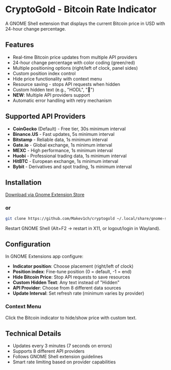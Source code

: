 # CryptoGold - Bitcoin Rate Indicator

A GNOME Shell extension that displays the current Bitcoin price in USD with 24-hour change percentage.

## Features

- Real-time Bitcoin price updates from multiple API providers
- 24-hour change percentage with color coding (green/red)
- Multiple positioning options (right/left of clock, panel sides)
- Custom position index control
- Hide price functionality with context menu
- Resource saving - stops API requests when hidden
- Custom hidden text (e.g., "HODL", "🚀")
- **NEW**: Multiple API providers support
- Automatic error handling with retry mechanism

## Supported API Providers

- **CoinGecko** (Default) - Free tier, 30s minimum interval
- **Binance.US** - Fast updates, 5s minimum interval
- **Bitstamp** - Reliable data, 1s minimum interval
- **Gate.io** - Global exchange, 1s minimum interval
- **MEXC** - High performance, 1s minimum interval
- **Huobi** - Professional trading data, 1s minimum interval
- **HitBTC** - European exchange, 1s minimum interval
- **Bybit** - Derivatives and spot trading, 1s minimum interval

## Installation

[Download via Gnome Extension Store](https://extensions.gnome.org/extension/7914/cryptogoldbitcoin-rate/)

### or

```bash
git clone https://github.com/Makev1ch/cryptogold ~/.local/share/gnome-shell/extensions/cryptogold@makev1ch.github.com
```

Restart GNOME Shell (Alt+F2 → restart in X11, or logout/login in Wayland).

## Configuration

In GNOME Extensions app configure:
- **Indicator position**: Choose placement (right/left of clock)
- **Position index**: Fine-tune position (0 = default, -1 = end)
- **Hide Bitcoin Price**: Stop API requests to save resources
- **Custom Hidden Text**: Any text instead of "Hidden"
- **API Provider**: Choose from 8 different data sources
- **Update Interval**: Set refresh rate (minimum varies by provider)

### Context Menu

Click the Bitcoin indicator to hide/show price with custom text.

## Technical Details

- Updates every 3 minutes (7 seconds on errors)
- Supports 8 different API providers
- Follows GNOME Shell extension guidelines
- Smart rate limiting based on provider capabilities
